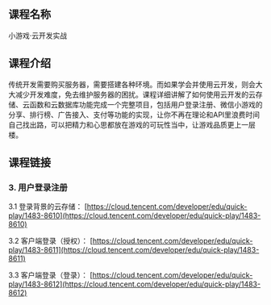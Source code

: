 ## 课程名称
小游戏·云开发实战

## 课程介绍
传统开发需要购买服务器，需要搭建各种环境。而如果学会并使用云开发，则会大大减少开发难度，免去维护服务器的困扰。课程详细讲解了如何使用云开发的云存储、云函数和云数据库功能完成一个完整项目，包括用户登录注册、微信小游戏的分享、排行榜、广告接入、支付等功能的实现，让你不再在理论和API里浪费时间自己找出路，可以把精力和心思都放在游戏的可玩性当中，让游戏品质更上一层楼。

## 课程链接

### 3. 用户登录注册

3.1 登录背景的云存储：
[https://cloud.tencent.com/developer/edu/quick-play/1483-8610](https://cloud.tencent.com/developer/edu/quick-play/1483-8610)

3.2 客户端登录（授权）：
[https://cloud.tencent.com/developer/edu/quick-play/1483-8611](https://cloud.tencent.com/developer/edu/quick-play/1483-8611)

3.3 客户端登录（登录）：
[https://cloud.tencent.com/developer/edu/quick-play/1483-8612](https://cloud.tencent.com/developer/edu/quick-play/1483-8612)



















